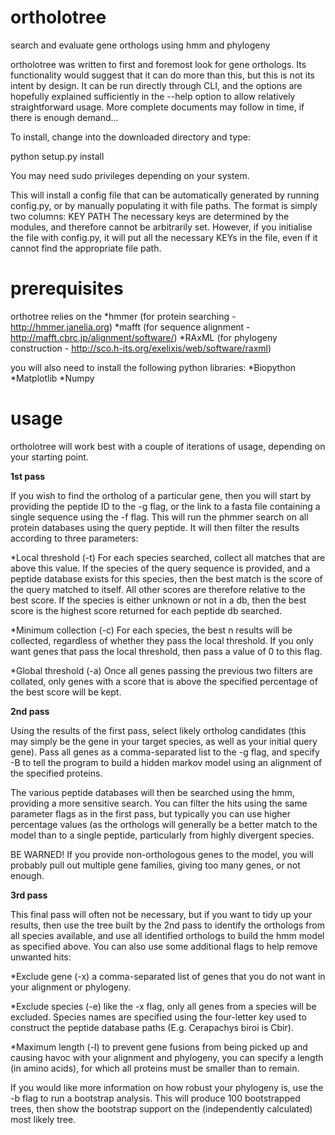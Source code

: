 # ortholotree
search and evaluate gene orthologs using hmm and phylogeny

ortholotree was written to first and foremost look for gene orthologs. Its functionality
would suggest that it can do more than this, but this is not its intent by design. It 
can be run directly through CLI, and the options are hopefully explained sufficiently 
in the --help option to allow relatively straightforward usage. More complete documents
may follow in time, if there is enough demand...

To install, change into the downloaded directory and type:

python setup.py install 

You may need sudo privileges depending on your system.

This will install a config file that can be automatically generated by running config.py, 
or by manually populating it with file paths. The format is simply two columns: KEY  PATH
The necessary keys are determined by the modules, and therefore cannot be arbitrarily set.
However, if you initialise the file with config.py, it will put all the necessary KEYs in 
the file, even if it cannot find the appropriate file path. 
# prerequisites
orthotree relies on the 
*hmmer (for protein searching - http://hmmer.janelia.org)
*mafft (for sequence alignment - http://mafft.cbrc.jp/alignment/software/)
*RAxML (for phylogeny construction - http://sco.h-its.org/exelixis/web/software/raxml)

you will also need to install the following python libraries:
*Biopython
*Matplotlib
*Numpy

# usage
ortholotree will work best with a couple of iterations of usage, depending on your 
starting point. 

__1st pass__

If you wish to find the ortholog of a particular gene, then you will 
start by providing the peptide ID to the -g flag, or the link to a fasta file 
containing a single sequence using the -f flag. This will run the phmmer search on all 
protein databases using the query peptide. It will then filter the results according to 
three parameters:

*Local threshold (-t) For each species searched, collect all matches that are above this 
value. If the species of the query sequence is provided, and a peptide database exists 
for this species, then the best match is the score of the query matched to itself. All 
other scores are therefore relative to the best score. If the species is either unknown
or not in a db, then the best score is the highest score returned for each peptide db 
searched.

*Minimum collection (-c) For each species, the best n results will be collected, regardless
of whether they pass the local threshold. If you only want genes that pass the local 
threshold, then pass a value of 0 to this flag. 

*Global threshold (-a) Once all genes passing the previous two filters are collated, only 
genes with a score that is above the specified percentage of the best score will be kept. 

__2nd pass__

Using the results of the first pass, select likely ortholog candidates (this may simply
be the gene in your target species, as well as your initial query gene). Pass all genes 
as a comma-separated list to the -g flag, and specify -B to tell the program to build a 
hidden markov model using an alignment of the specified proteins.

The various peptide databases will then be searched using the hmm, providing a more 
sensitive search. You can filter the hits using the same parameter flags as in the first
pass, but typically you can use higher percentage values (as the orthologs will generally
be a better match to the model than to a single peptide, particularly from highly 
divergent species. 

BE WARNED! If you provide non-orthologous genes to the model, you will probably pull out
multiple gene families, giving too many genes, or not enough. 


__3rd pass__

This final pass will often not be necessary, but if you want to tidy up your results, 
then use the tree built by the 2nd pass to identify the orthologs from all species
available, and use all identified orthologs to build the hmm model as specified above. 
You can also use some additional flags to help remove unwanted hits:

*Exclude gene (-x) a comma-separated list of genes that you do not want in your alignment
or phylogeny. 

*Exclude species (-e) like the -x flag, only all genes from a species will be excluded.
Species names are specified using the four-letter key used to construct the peptide
database paths (E.g. Cerapachys biroi is Cbir). 

*Maximum length (-l) to prevent gene fusions from being picked up and causing havoc with 
your alignment and phylogeny, you can specify a length (in amino acids), for which all 
proteins must be smaller than to remain.

If you would like more information on how robust your phylogeny is, use the -b flag to 
run a bootstrap analysis. This will produce 100 bootstrapped trees, then show the 
bootstrap support on the (independently calculated) most likely tree.





